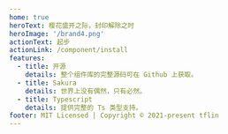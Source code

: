 ```yaml
---
home: true
heroText: 樱花盛开之际，封印解除之时
heroImage: '/brand4.png'
actionText: 起步
actionLink: /component/install
features:
  - title: 开源
    details: 整个组件库的完整源码可在 Github 上获取。
  - title: Sakura
    details: 世界上没有偶然，只有必然。
  - title: Typescript
    details: 提供完整的 Ts 类型支持。
footer: MIT Licensed | Copyright © 2021-present tflin
---
```

